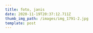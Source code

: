 ```yaml
---
title: foto, janis
date: 2020-11-19T20:37:12.711Z
thumb_img_path: /images/img_1791-2.jpg
template: post
---
```

